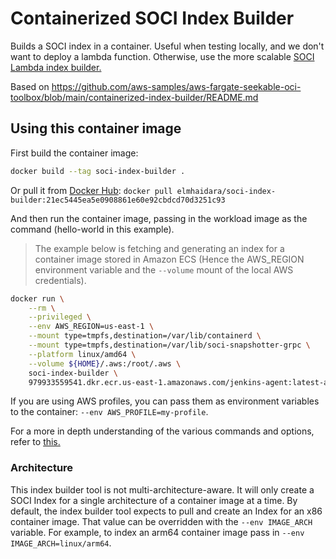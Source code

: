 # Containerized SOCI Index Builder

Builds a SOCI index in a container. Useful when testing locally, and we don't want to deploy a lambda function.
Otherwise, use the more scalable [SOCI Lambda index builder.](https://github.com/aws-ia/cfn-ecr-aws-soci-index-builder)

Based on https://github.com/aws-samples/aws-fargate-seekable-oci-toolbox/blob/main/containerized-index-builder/README.md

## Using this container image

First build the container image:

```bash
docker build --tag soci-index-builder .
```

Or pull it
from [Docker Hub](https://hub.docker.com/repository/docker/elmhaidara/soci-index-builder/general): `docker pull elmhaidara/soci-index-builder:21ec5445ea5e0908861e60e92cbdcd70d3251c93`

And then run the container image, passing in the workload image as the
command (hello-world in this example).

> The example below is fetching and generating an index for a container image
> stored in Amazon ECS (Hence the AWS_REGION environment variable and the
> `--volume` mount of the local AWS credentials).

```bash
docker run \
	--rm \
	--privileged \
	--env AWS_REGION=us-east-1 \
	--mount type=tmpfs,destination=/var/lib/containerd \
	--mount type=tmpfs,destination=/var/lib/soci-snapshotter-grpc \
	--platform linux/amd64 \
	--volume ${HOME}/.aws:/root/.aws \
	soci-index-builder \
	979933559541.dkr.ecr.us-east-1.amazonaws.com/jenkins-agent:latest-alpine
```

If you are using AWS profiles, you can pass them as environment variables to the
container: `--env AWS_PROFILE=my-profile`.

For a more in depth understanding of the various commands and options, refer
to [this.](https://aws.amazon.com/fr/blogs/aws/aws-fargate-enables-faster-container-startup-using-seekable-oci/)

### Architecture

This index builder tool is not multi-architecture-aware. It will only create a SOCI Index for a single architecture of a
container image at a time. By default, the index builder tool expects to pull and create an Index for an x86 container
image. That value can be overridden with the `--env IMAGE_ARCH` variable. For example, to index an arm64 container image
pass in `--env IMAGE_ARCH=linux/arm64`.
